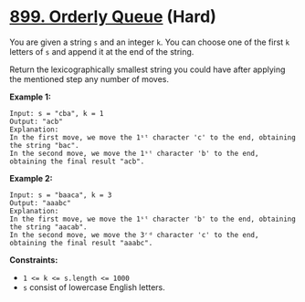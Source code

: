 # [899. Orderly Queue][link] (Hard)

[link]: https://leetcode.com/problems/orderly-queue/

You are given a string `s` and an integer `k`. You can choose one of the first `k` letters of `s`
and append it at the end of the string.

Return the lexicographically smallest string you could have after applying the mentioned step any
number of moves.

**Example 1:**

```
Input: s = "cba", k = 1
Output: "acb"
Explanation:
In the first move, we move the 1ˢᵗ character 'c' to the end, obtaining the string "bac".
In the second move, we move the 1ˢᵗ character 'b' to the end, obtaining the final result "acb".
```

**Example 2:**

```
Input: s = "baaca", k = 3
Output: "aaabc"
Explanation:
In the first move, we move the 1ˢᵗ character 'b' to the end, obtaining the string "aacab".
In the second move, we move the 3ʳᵈ character 'c' to the end, obtaining the final result "aaabc".
```

**Constraints:**

- `1 <= k <= s.length <= 1000`
- `s` consist of lowercase English letters.
